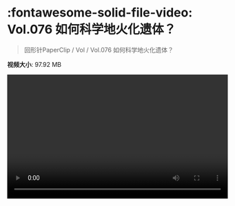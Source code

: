 # :fontawesome-solid-file-video: Vol.076 如何科学地火化遗体？

> 回形针PaperClip / Vol / Vol.076 如何科学地火化遗体？

**视频大小**: 97.92 MB

<video id="V-4c88f204cdd7bd8e3b95d539d78c9917" width="512" height="288" preload="none" playsinline webkit-playsinline></video>